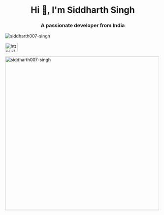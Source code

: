 <h1 align="center">Hi 👋, I'm Siddharth Singh</h1>
<h3 align="center">A passionate developer from India</h3>

<p align="left"> <img src="https://komarev.com/ghpvc/?username=siddharth007-singh&label=Profile%20views&color=0e75b6&style=flat" alt="siddharth007-singh" /> </p>

<p align="left">
 <a href="https://www.linkedin.com/in/siddharth-singh-8219961b3/" target="blank"><img align="center" src="https://raw.githubusercontent.com/rahuldkjain/github-profile-readme-      generator/neutral-icons/src/images/icons/Social/twitter.svg" alt="https://www.linkedin.com/in/siddharth-singh-8219961b3/" height="30" width="40" /></a>
</p>

<!-- <p align="center">
  <p><img align="left" src="https://github-readme-stats.vercel.app/api/top-langs?username=siddharth007-singh&show_icons=true&locale=en&layout=compact"    alt="siddharth007-singh" height="200"/></p> -->

 <p><img align="left" src="https://github-readme-streak-stats.herokuapp.com/?user=siddharth007-singh&" alt="siddharth007-singh" width="500"/></p>
</p>

